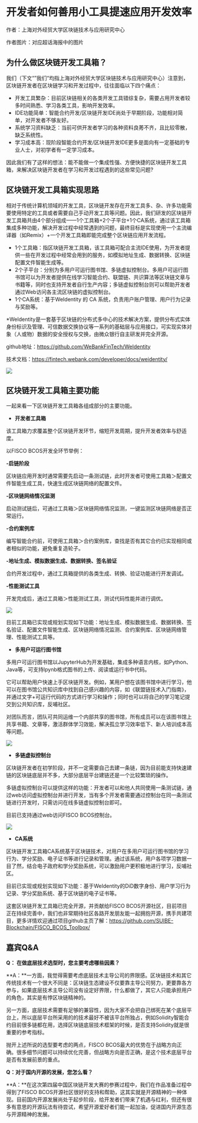 # 开发者如何善用小工具提速应用开发效率

作者：上海对外经贸大学区块链技术与应用研究中心

作者图片：对应超话海报中的图片



## 为什么做区块链开发工具箱？

我们（下文“”我们“均指上海对外经贸大学区块链技术与应用研究中心）注意到，区块链开发者在区块链学习和开发过程中，往往面临以下四个痛点：

- 开发工具繁杂：目前区块链相关的各类开发工具错综复杂，需要占用开发者较多时间熟悉、学习各类工具，影响开发效率。
- IDE功能简单：智能合约开发/区块链开发IDE尚处于早期阶段，功能相对简单，对开发者不够友好。
- 系统学习资料缺乏：当前可供开发者学习的各种资料良莠不齐，且比较零散，缺乏系统性。
- 学习成本高：现阶段智能合约开发/区块链开发IDE更多是面向有一定基础的专业人士，对初学者有一定学习成本。



因此我们有了这样的想法：能不能做一个集成性强、方便快捷的区块链开发工具箱，来解决区块链开发者在学习和开发过程遇到的这些常见问题?



## 区块链开发工具箱实现思路

相对于传统计算机领域的开发工具，区块链开发存在开发工具多、杂、许多功能需要使用特定的工具或者需要自己手动开发工具等问题。因此，我们研发的区块链开发工具箱共由4个部分组成——1个工具箱+2个子平台+1个CA系统，通过该工具箱集成多种功能，解决开发过程中经常遇到的问题，最终目标是实现使用一个主流编译器（如Remix）+一个开发工具箱即能完成整个区块链应用开发流程。



- 1个工具箱：指区块链开发工具箱，该工具箱可配合主流IDE使用，为开发者提供一些在开发过程中经常会用到的服务，如模拟地址生成、数据转换、区块链配置文件智能生成等。
- 2个子平台：分别为多用户可运行图书馆、多链虚拟控制台。多用户可运行图书馆可以为开发者提供在线学习智能合约、联盟链、共识算法等区块链文章与书籍等，同时也支持开发者自行生产内容；多链虚拟控制台则可以帮助开发者通过Web访问各主流区块链的虚拟控制台。
- 1个CA系统：基于WeIdentity 的 CA 系统，负责用户账户管理、用户行为记录与奖励等。

*WeIdentity是一套基于区块链的分布式多中心的技术解决方案，提供分布式实体身份标识及管理、可信数据交换协议等一系列的基础层与应用接口，可实现实体对象（人或物）数据的安全授权与交换，由微众银行自主研发并完全开源。

github地址：<https://github.com/WeBankFinTech/WeIdentity>

技术文档：<https://fintech.webank.com/developer/docs/weidentity/>



![](../../../images/articles/suibe_blockchain_center_toolbox/0.jpg)





## 区块链开发工具箱主要功能

一起来看一下区块链开发工具箱各组成部分的主要功能。

- **开发者工具箱**

该工具箱力求覆盖整个区块链开发环节，缩短开发周期，提升开发者效率与舒适度。

以FISCO BCOS开发全环节举例：

**-启链阶段**

区块链应用开发时通常需要先启动一条测试链，此时开发者可使用工具箱＞配置文件智能生成工具，快速生成区块链网络的配置文件。

**-区块链网络情况监测**

启动测试链后，可通过工具箱＞区块链网络情况监测，一键监测区块链网络是否正常运行。

**-合约案例库**

编写智能合约前，可使用工具箱＞合约案例库，查找是否有其它合约已实现相同或者相似的功能，避免重复造轮子。

**-地址生成、模拟数据生成、数据转换、签名验证**

合约开发过程中，通过工具箱提供的各类生成、转换、验证功能进行开发调试。

**-性能测试工具**

开发完成后，通过工具箱＞性能测试工具，测试代码性能并进行调优。

![](../../../images/articles/suibe_blockchain_center_toolbox/1.png)

目前工具箱已实现或规划实现如下功能：地址生成、模拟数据生成、数据转换、签名验证、配置文件智能生成、区块链网络情况监测、合约案例库、区块链网络管理、性能测试工具等。



- **多用户可运行图书馆**

多用户可运行图书馆以JupyterHub为开发基础，集成多种语言内核，如Python、Java等，可支持Ipynb格式图书的上传、阅读或运行书中代码。

它可以帮助用户快速上手区块链开发。例如，某用户想在该图书馆中进行学习，他可以在图书馆公共知识库中找到自己感兴趣的内容，如《联盟链技术入门指南》，并通过文字+可运行代码的方式进行学习和操作；同时也可以将自己的学习笔记提交到公共知识库，反哺社区。

对团队而言，团队可共同运维一个内部共享的图书馆，所有成员可以在该图书馆上共享书籍、文章等，激活群体学习效能，解决孤立学习效率低下、新人培训成本高等问题。

![](../../../images/articles/suibe_blockchain_center_toolbox/2.png)



- **多链虚拟控制台**

区块链开发者在初学阶段，并不一定需要自己去建一条链，因为目前能支持快速建链的区块链底层并不多，大部分底层平台建链还是一个比较繁琐的操作。

多链虚拟控制台可以提供这样的功能：开发者可以和他人共同使用一条测试链，通过web访问虚拟控制台并进行开发，当有多个开发者需要通过控制台在同一条测试链进行开发时，只需访问在线多链虚拟控制台即可。

目前已支持通过web访问FISCO BCOS控制台。

![](../../../images/articles/suibe_blockchain_center_toolbox/3.png)

- **CA系统**

区块链开发工具箱CA系统基于区块链技术，对用户在多用户可运行图书馆的学习行为、学分奖励、电子证书等进行记录和管理。通过该系统，用户各项学习数据一目了然，结合电子政府和学分奖励系统，可以激励用户更积极地进行学习，反哺社区。

目前已实现或规划实现如下功能：基于WeIdentity的DiD数字身份、用户学习行为记录、学分奖励系统、基于区块链的电子证书等。



这套区块链开发工具箱已完全开源，并贡献给FISCO BCOS开源社区，目前项目正在持续完善中，我们也非常期待社区各路开发朋友能一起拥抱开源，携手共建项目，更多详情欢迎通过项目github主页了解：<https://github.com/SUIBE-Blockchain/FISCO_BCOS_Toolbox/>



## 嘉宾Q&A

**Q： 在做底层技术选型时，您主要考虑哪些因素？**

**A：**一方面，我觉得需要考虑底层技术主导公司的界限感。区块链技术和其它传统技术有一个很大不同是：区块链生态建设不仅要靠主导公司努力，更要靠各方参与，如果底层技术主导公司没有设定好界限，什么都做了，其它人只能承担用户的角色，其实是有悖区块链精神的。



另一方面，底层技术需要有足够的兼容性，因为大家不会把自己绑死在某个底层平台上，所以底层平台所采用的的技术最好不被该平台所独占，例如Solidity智能合约目前很多链都在用，选择区块链底层技术框架的时候，是否支持Solidity就是很重要的参考指标。

抛开上述所说的选型要考虑的两点，FISCO BCOS最大的优势在于战略方向正确。很多细节问题可以持续优化完善，但战略方向是否正确，是这个技术底层平台是否有发展前景的重点。



**Q：对于国内开源的发展，您怎么看？**

**A：**在这次第四届中国区块链开发大赛的参赛过程中，我们在作品准备过程中得到了FISCO BCOS开源社区很好的支持和帮助，这其实就是开源精神的一种体现。目前国内开源发展尚处于起步阶段，给开发者们带来了机遇与红利，但还有很多有意思的开源玩法有待尝试，希望开源爱好者们能一起加油，促进国内开源生态与开源精神的发展。